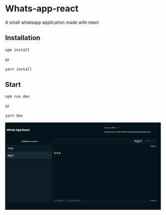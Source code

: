 # Whats-app-react

A small whatsapp application made with react

## Installation

```bash
npm install
```

or

```bash
yarn install
```

## Start

```bash
npm run dev
```
or
```bash
yarn dev
```

![preview app](src/assets/whats-app-react.png)
